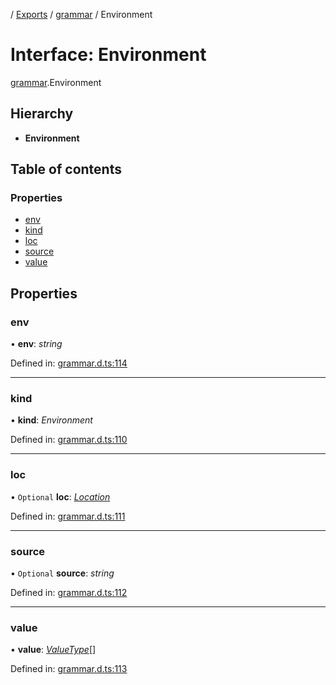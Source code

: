 [](../README.md) / [Exports](../modules.md) / [grammar](../modules/grammar.md) / Environment

# Interface: Environment

[grammar](../modules/grammar.md).Environment

## Hierarchy

* **Environment**

## Table of contents

### Properties

- [env](grammar.environment.md#env)
- [kind](grammar.environment.md#kind)
- [loc](grammar.environment.md#loc)
- [source](grammar.environment.md#source)
- [value](grammar.environment.md#value)

## Properties

### env

• **env**: *string*

Defined in: [grammar.d.ts:114](https://github.com/retorquere/bibtex-parser/blob/master/grammar.d.ts#L114)

___

### kind

• **kind**: *Environment*

Defined in: [grammar.d.ts:110](https://github.com/retorquere/bibtex-parser/blob/master/grammar.d.ts#L110)

___

### loc

• `Optional` **loc**: [*Location*](grammar.location.md)

Defined in: [grammar.d.ts:111](https://github.com/retorquere/bibtex-parser/blob/master/grammar.d.ts#L111)

___

### source

• `Optional` **source**: *string*

Defined in: [grammar.d.ts:112](https://github.com/retorquere/bibtex-parser/blob/master/grammar.d.ts#L112)

___

### value

• **value**: [*ValueType*](../modules/grammar.md#valuetype)[]

Defined in: [grammar.d.ts:113](https://github.com/retorquere/bibtex-parser/blob/master/grammar.d.ts#L113)
